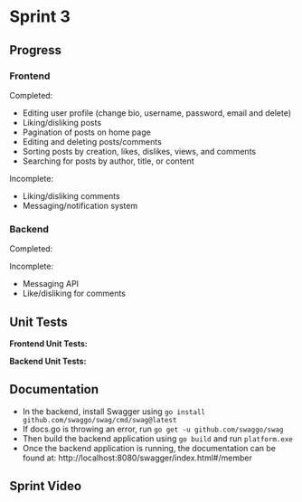 # Sprint 3

## Progress
### Frontend
Completed:
- Editing user profile (change bio, username, password, email and delete)
- Liking/disliking posts
- Pagination of posts on home page
- Editing and deleting posts/comments
- Sorting posts by creation, likes, dislikes, views, and comments
- Searching for posts by author, title, or content

Incomplete:
- Liking/disliking comments
- Messaging/notification system

### Backend
Completed:

Incomplete:
- Messaging API
- Like/disliking for comments

## Unit Tests

**Frontend Unit Tests:**

**Backend Unit Tests:**

## Documentation
- In the backend, install Swagger using `go install github.com/swaggo/swag/cmd/swag@latest`
- If docs.go is throwing an error, run `go get -u github.com/swaggo/swag`
- Then build the backend application using `go build` and run `platform.exe`
- Once the backend application is running, the documentation can be found at: http://localhost:8080/swagger/index.html#/member

## Sprint Video

